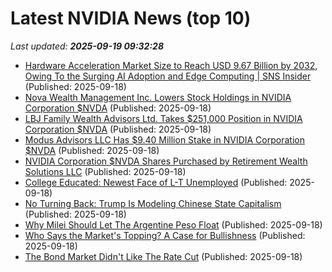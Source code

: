 # Latest NVIDIA News (top 10)
_Last updated: **2025-09-19 09:32:28**_

- [Hardware Acceleration Market Size to Reach USD 9.67 Billion by 2032, Owing To the Surging AI Adoption and Edge Computing | SNS Insider](https://www.globenewswire.com/news-release/2025/09/18/3152218/0/en/Hardware-Acceleration-Market-Size-to-Reach-USD-9-67-Billion-by-2032-Owing-To-the-Surging-AI-Adoption-and-Edge-Computing-SNS-Insider.html) (Published: 2025-09-18)
- [Nova Wealth Management Inc. Lowers Stock Holdings in NVIDIA Corporation $NVDA](https://www.etfdailynews.com/2025/09/18/nova-wealth-management-inc-lowers-stock-holdings-in-nvidia-corporation-nvda/) (Published: 2025-09-18)
- [LBJ Family Wealth Advisors Ltd. Takes $251,000 Position in NVIDIA Corporation $NVDA](https://www.etfdailynews.com/2025/09/18/lbj-family-wealth-advisors-ltd-takes-251000-position-in-nvidia-corporation-nvda/) (Published: 2025-09-18)
- [Modus Advisors LLC Has $9.40 Million Stake in NVIDIA Corporation $NVDA](https://www.etfdailynews.com/2025/09/18/modus-advisors-llc-has-9-40-million-stake-in-nvidia-corporation-nvda/) (Published: 2025-09-18)
- [NVIDIA Corporation $NVDA Shares Purchased by Retirement Wealth Solutions LLC](https://www.etfdailynews.com/2025/09/18/nvidia-corporation-nvda-shares-purchased-by-retirement-wealth-solutions-llc/) (Published: 2025-09-18)
- [College Educated: Newest Face of L-T Unemployed](https://biztoc.com/x/a90a0b31b837b005) (Published: 2025-09-18)
- [No Turning Back: Trump Is Modeling Chinese State Capitalism](https://biztoc.com/x/7b22bd15456b8ad5) (Published: 2025-09-18)
- [Why Milei Should Let The Argentine Peso Float](https://biztoc.com/x/fe5e963ff1aa1c04) (Published: 2025-09-18)
- [Who Says the Market's Topping? A Case for Bullishness](https://biztoc.com/x/8c31a809e2b7f6fa) (Published: 2025-09-18)
- [The Bond Market Didn't Like The Rate Cut](https://biztoc.com/x/96cfb5c400b7fbc2) (Published: 2025-09-18)
